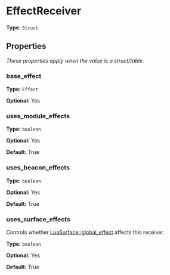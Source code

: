 # EffectReceiver

**Type:** `Struct`

## Properties

*These properties apply when the value is a struct/table.*

### base_effect

**Type:** `Effect`

**Optional:** Yes

### uses_module_effects

**Type:** `boolean`

**Optional:** Yes

**Default:** True

### uses_beacon_effects

**Type:** `boolean`

**Optional:** Yes

**Default:** True

### uses_surface_effects

Controls whether [LuaSurface::global_effect](runtime:LuaSurface::global_effect) affects this receiver.

**Type:** `boolean`

**Optional:** Yes

**Default:** True

